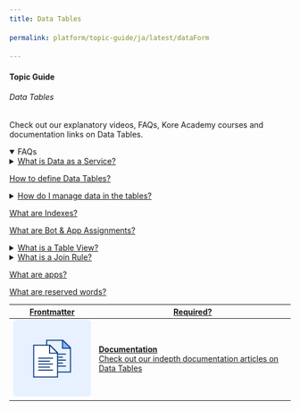 ```yaml
---
title: Data Tables

permalink: platform/topic-guide/ja/latest/dataForm

---
```


#### Topic Guide
###### Data Tables

 Check out our explanatory videos, FAQs, Kore Academy courses and documentation links on Data Tables.

<details open>
  <summary>FAQs
  </summary>
 <a class="nested-accordian-link open" target="_blank" href="https://developer.kore.ai/docs/bots/advanced-topics/data-as-a-service/">

  <details class="nested-details">
 
  <summary>What is Data as a Service?
  </summary>

 
 Data Tables as a service allows you to persist custom data and retrieve it whenever needed.

  </details>
 </a>
  
 <a class="doc-link" target="_blank" href="https://developer.kore.ai/docs/bots/advanced-topics/data-as-a-service/#Data_table_creation">
 
 
   How to define Data Tables?

</a>

  <a class="nested-accordian-link" target="_blank" href="https://developer.kore.ai/docs/bots/analyzing-your-bot/dashboard/#Usage_Metrics">
 
  <details class="nested-details">
 
  <summary>How do I manage data in the tables?
  </summary>

 
   Data management can be done via service nodes within a bot or directly using the API calls.


  </details>
 </a>
  
 <a class="doc-link" target="_blank" href="https://developer.kore.ai/docs/bots/advanced-topics/data-as-a-service/#Index_Definition">
 
 
   What are Indexes?

</a>
  
 <a class="doc-link" target="_blank" href="https://developer.kore.ai/docs/bots/advanced-topics/data-as-a-service/#Assignments">
 
 
   What are Bot & App Assignments?

</a>
<a class="nested-accordian-link"  target="_blank" href="https://developer.kore.ai/docs/bots/advanced-topics/data-as-a-service/#Table_View_Definitions">
 
  <details class="nested-details">
 
  <summary>What is a Table View?
  </summary>

 
   Table Views are custom datasets created by joining one or more Data Tables.


  </details>
 </a>
 
  <a class="nested-accordian-link"  target="_blank" href="https://developer.kore.ai/docs/bots/advanced-topics/data-as-a-service/#Join_Rules">
 
  <details class="nested-details">
 
  <summary>What is a Join Rule?
  </summary>

 
   These are rules in creating a table view.


  </details>
 </a>

 <a class="doc-link" target="_blank" href="https://developer.kore.ai/docs/bots/advanced-topics/data-as-a-service/#App_Definition">
 
 
   What are apps?

</a>
 <a class="doc-link" target="_blank" href="https://developer.kore.ai/docs/bots/advanced-topics/data-as-a-service/#reserve-words">
 
 
   What are reserved words?

</a>

 </details>

 <a class="doc-link" target="_blank" href="https://developer.kore.ai/docs/bots/advanced-topics/data-as-a-service/">
 

| Frontmatter | Required? |
|-------------|-------------|
| ![alt text](images/docIcon.svg "Title") | **Documentation**  <br /> Check out our indepth documentation articles on Data Tables | 


</a>
